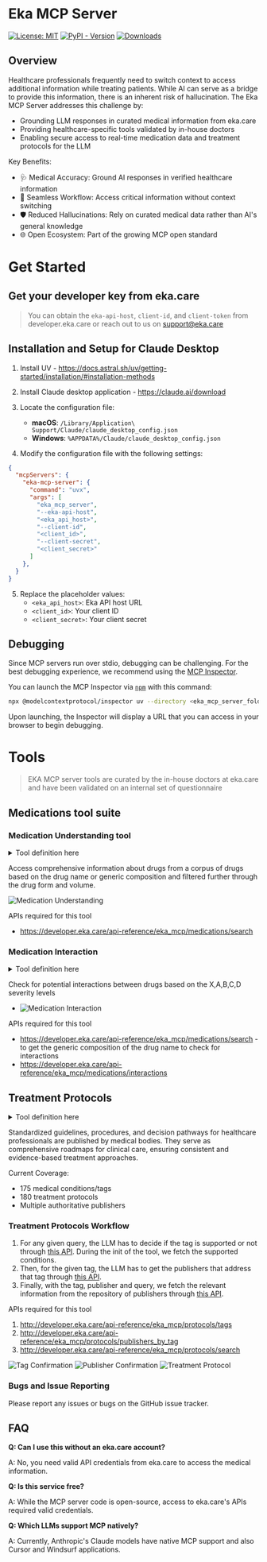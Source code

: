 # Eka MCP Server
[![License: MIT](https://img.shields.io/badge/license-MIT-C06524)](https://github.com/eka-care/eka_mcp_server/blob/main/LICENSE)
[![PyPI - Version](https://img.shields.io/pypi/v/eka_mcp_server.svg)](https://pypi.org/project/eka_mcp_server)
[![Downloads](https://static.pepy.tech/badge/eka_mcp_server/month)](https://pepy.tech/project/eka_mcp_server)

## Overview

Healthcare professionals frequently need to switch context to access additional information while treating patients. While AI can serve as a bridge to provide this information, there is an inherent risk of hallucination. 
The Eka MCP Server addresses this challenge by:

* Grounding LLM responses in curated medical information from eka.care
* Providing healthcare-specific tools validated by in-house doctors
* Enabling secure access to real-time medication data and treatment protocols for the LLM

Key Benefits:
* 🩺 Medical Accuracy: Ground AI responses in verified healthcare information
* 🔄 Seamless Workflow: Access critical information without context switching
* 🛡️ Reduced Hallucinations: Rely on curated medical data rather than AI's general knowledge
* 🌐 Open Ecosystem: Part of the growing MCP open standard

# Get Started
## Get your developer key from eka.care
> You can obtain the `eka-api-host`, `client-id`, and `client-token` from developer.eka.care or reach out to us on support@eka.care

## Installation and Setup for Claude Desktop
1. Install UV - https://docs.astral.sh/uv/getting-started/installation/#installation-methods
2. Install Claude desktop application - https://claude.ai/download
3. Locate the configuration file:
   - **macOS**: `/Library/Application\ Support/Claude/claude_desktop_config.json`
   - **Windows**: `%APPDATA%/Claude/claude_desktop_config.json`

4. Modify the configuration file with the following settings:

```json
{
  "mcpServers": {
    "eka-mcp-server": {
      "command": "uvx",
      "args": [
        "eka_mcp_server",
        "--eka-api-host",
        "<eka_api_host>",
        "--client-id",
        "<client_id>",
        "--client-secret",
        "<client_secret>"
      ]
    }, 
  }
}
```
5. Replace the placeholder values:
   - `<eka_api_host>`: Eka API host URL
   - `<client_id>`: Your client ID
   - `<client_secret>`: Your client secret

## Debugging

Since MCP servers run over stdio, debugging can be challenging. For the best debugging experience, we recommend using the [MCP Inspector](https://github.com/modelcontextprotocol/inspector).

You can launch the MCP Inspector via [`npm`](https://docs.npmjs.com/downloading-and-installing-node-js-and-npm) with this command:

```bash
npx @modelcontextprotocol/inspector uv --directory <eka_mcp_server_folder_path> run eka_assist
```
Upon launching, the Inspector will display a URL that you can access in your browser to begin debugging.

# Tools
> EKA MCP server tools are curated by the in-house doctors at eka.care and have been validated on an internal set of questionnaire 

## Medications tool suite
### Medication Understanding tool 
<details>
<summary>Tool definition here</summary>
https://github.com/eka-care/eka_mcp_server/blob/14ea2d17ac4d93e619583a4b719a925180d8ff7d/src/eka_assist/mcp_server.py#L113-L120
</details>

Access comprehensive information about drugs from a corpus of drugs based on the drug name or generic composition and filtered further through the drug form and volume.

![Medication Understanding](assets/medication_understanding.png)

APIs required for this tool
   - https://developer.eka.care/api-reference/eka_mcp/medications/search 

### Medication Interaction
<details>
<summary>Tool definition here</summary>
https://github.com/eka-care/eka_mcp_server/blob/14ea2d17ac4d93e619583a4b719a925180d8ff7d/src/eka_assist/mcp_server.py#L122-L126
</details>

Check for potential interactions between drugs based on the X,A,B,C,D severity levels 
   - ![Medication Interaction](assets/medication_interaction.png)

APIs required for this tool
   - https://developer.eka.care/api-reference/eka_mcp/medications/search - to get the generic composition of the drug name to check for interactions
   - https://developer.eka.care/api-reference/eka_mcp/medications/interactions

## Treatment Protocols
<details>
<summary>Tool definition here</summary>
https://github.com/eka-care/eka_mcp_server/blob/14ea2d17ac4d93e619583a4b719a925180d8ff7d/src/eka_assist/mcp_server.py#L128-L174
</details>

Standardized guidelines, procedures, and decision pathways for healthcare professionals are published by medical bodies.
They serve as comprehensive roadmaps for clinical care, ensuring consistent and evidence-based treatment approaches.

Current Coverage:
* 175 medical conditions/tags
* 180 treatment protocols
* Multiple authoritative publishers

### Treatment Protocols Workflow
1. For any given query, the LLM has to decide if the tag is supported or not through [this API](http://developer.eka.care/api-reference/eka_mcp/protocols/tags). During the init of the tool, we fetch the supported conditions.
2. Then, for the given tag, the LLM has to get the publishers that address that tag through [this API](http://developer.eka.care/api-reference/eka_mcp/protocols/publishers_by_tag).
3. Finally, with the tag, publisher and query, we fetch the relevant information from the repository of publishers through [this API](http://developer.eka.care/api-reference/eka_mcp/protocols/search).

APIs required for this tool
1. http://developer.eka.care/api-reference/eka_mcp/protocols/tags
2. http://developer.eka.care/api-reference/eka_mcp/protocols/publishers_by_tag
3. http://developer.eka.care/api-reference/eka_mcp/protocols/search

![Tag Confirmation](assets/treatment_tags.png)
![Publisher Confirmation](assets/protocol_publishers.png)
![Treatment Protocol](assets/protocol_search.png)


### Bugs and Issue Reporting
Please report any issues or bugs on the GitHub issue tracker.

## FAQ
**Q: Can I use this without an eka.care account?**

A: No, you need valid API credentials from eka.care to access the medical information.

**Q: Is this service free?**

A: While the MCP server code is open-source, access to eka.care's APIs required valid credentials.

**Q: Which LLMs support MCP natively?**

A: Currently, Anthropic's Claude models have native MCP support and also Cursor and Windsurf applications.
